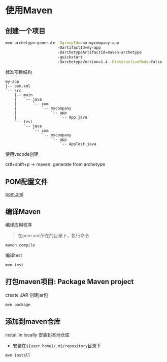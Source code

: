# 使用Maven

## 创建一个项目

```bash
mvn archetype:generate -DgroupId=com.mycompany.app
                       -DartifactId=my-app
                       -DarchetypeArtifactId=maven-archetype
                       -quickstart
                       -DarchetypeVersion=1.4 -DinteractiveMode=false
```

标准项目结构

```
my-app
|-- pom.xml
`-- src
    |-- main
    |   `-- java
    |       `-- com
    |           `-- mycompany
    |               `-- app
    |                   `-- App.java
    `-- test
        `-- java
            `-- com
                `-- mycompany
                    `-- app
                        `-- AppTest.java
```

使用vscode创建

crtl+shift+p -> maven: generate from archetype

## POM配置文件

[pom.xml](Maven_Pom_Xml.md)

## 编译Maven

编译应用程序

> 在pom.xml所在的目录下，执行命令

```shell
maven compile
```

编译test

```shell
mvn test
```

## 打包maven项目: Package Maven project 

create JAR 创建jar包

```shell
mvn package
```

## 添加到maven仓库

install in locally 安装到本地仓库

- 安装在`${user.home}/.m2/repository`目录下

```shell
mvn install
```